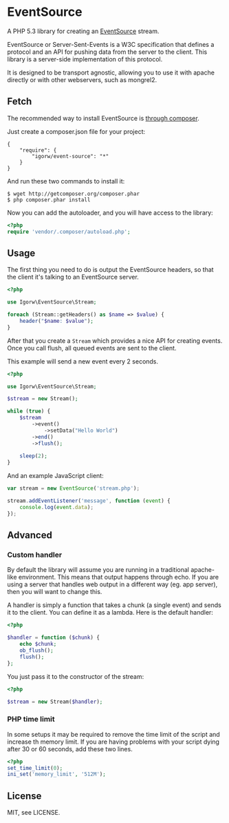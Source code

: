# EventSource

A PHP 5.3 library for creating an [EventSource](http://dev.w3.org/html5/eventsource/) stream.

EventSource or Server-Sent-Events is a W3C specification that defines a protocol and an API
for pushing data from the server to the client. This library is a server-side implementation
of this protocol.

It is designed to be transport agnostic, allowing you to use it with apache directly or with
other webservers, such as mongrel2.

## Fetch

The recommended way to install EventSource is [through composer](http://packagist.org).

Just create a composer.json file for your project:

    {
        "require": {
            "igorw/event-source": "*"
        }
    }

And run these two commands to install it:

    $ wget http://getcomposer.org/composer.phar
    $ php composer.phar install

Now you can add the autoloader, and you will have access to the library:

```php
<?php
require 'vendor/.composer/autoload.php';
```

## Usage

The first thing you need to do is output the EventSource headers, so that the
client it's talking to an EventSource server.

```php
<?php

use Igorw\EventSource\Stream;

foreach (Stream::getHeaders() as $name => $value) {
    header("$name: $value");
}
```

After that you create a ``Stream`` which provides a nice API for creating events.
Once you call flush, all queued events are sent to the client.

This example will send a new event every 2 seconds.

```php
<?php

use Igorw\EventSource\Stream;

$stream = new Stream();

while (true) {
    $stream
        ->event()
            ->setData("Hello World")
        ->end()
        ->flush();
    
    sleep(2);
}
```

And an example JavaScript client:

```JavaScript
var stream = new EventSource('stream.php');

stream.addEventListener('message', function (event) {
    console.log(event.data);
});
```

## Advanced

### Custom handler

By default the library will assume you are running in a traditional apache-like
environment. This means that output happens through echo. If you are using a
server that handles web output in a different way (eg. app server), then you
will want to change this.

A handler is simply a function that takes a chunk (a single event) and sends it
to the client. You can define it as a lambda. Here is the default handler:

```php
<?php

$handler = function ($chunk) {
    echo $chunk;
    ob_flush();
    flush();
};
```

You just pass it to the constructor of the stream:

```php
<?php

$stream = new Stream($handler);
```

### PHP time limit

In some setups it may be required to remove the time limit of the script and
increase th memory limit. If you are having problems with your script dying
after 30 or 60 seconds, add these two lines.

```php
<?php
set_time_limit(0);
ini_set('memory_limit', '512M');
```

License
-------
MIT, see LICENSE.
